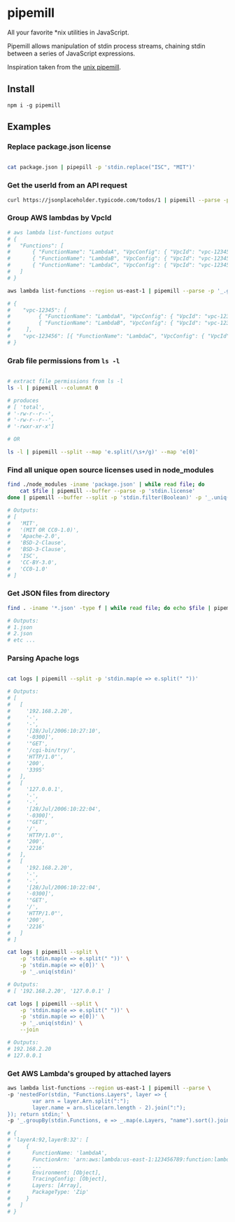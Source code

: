 # pipemill

All your favorite *nix utilities in JavaScript.

Pipemill allows manipulation of stdin process streams, chaining stdin between a series of JavaScript expressions.

Inspiration taken from the [unix pipemill](https://en.wikipedia.org/wiki/Pipeline_(Unix)#Pipemill).

## Install

`npm i -g pipemill`

## Examples

### Replace package.json license

```bash

cat package.json | pipepill -p 'stdin.replace("ISC", "MIT")'

```

### Get the userId from an API request
```bash
curl https://jsonplaceholder.typicode.com/todos/1 | pipemill --parse -p 'stdin.userId'
```

### Group AWS lambdas by VpcId

```bash
# aws lambda list-functions output
# {
#   "Functions": [
#       { "FunctionName": "LambdaA", "VpcConfig": { "VpcId": "vpc-12345" } },
#       { "FunctionName": "LambdaB", "VpcConfig": { "VpcId": "vpc-12345" } },
#       { "FunctionName": "LambdaC", "VpcConfig": { "VpcId": "vpc-123456" } },
#   ]
# }

aws lambda list-functions --region us-east-1 | pipemill --parse -p '_.groupBy(stdin.Functions, "VpcConfig.VpcId")'

# {
#    "vpc-12345": [
#         { "FunctionName": "LambdaA", "VpcConfig": { "VpcId": "vpc-12345" } },
#         { "FunctionName": "LambdaB", "VpcConfig": { "VpcId": "vpc-12345" } }
#     ],
#    "vpc-123456": [{ "FunctionName": "LambdaC", "VpcConfig": { "VpcId": "vpc-123456" } }]
# }
```

### Grab file permissions from `ls -l`

```bash

# extract file permissions from ls -l
ls -l | pipemill --columnAt 0

# produces
# [ 'total',
# '-rw-r--r--',
# '-rw-r--r--',
# '-rwxr-xr-x']

# OR

ls -l | pipemill --split --map 'e.split(/\s+/g)' --map 'e[0]'

```

### Find all unique open source licenses used in node_modules

```bash
find ./node_modules -iname 'package.json' | while read file; do 
    cat $file | pipemill --buffer --parse -p 'stdin.license'
done | pipemill --buffer --split -p 'stdin.filter(Boolean)' -p '_.uniq(stdin)'

# Outputs:
# [
#   'MIT',
#   '(MIT OR CC0-1.0)',
#   'Apache-2.0',
#   'BSD-2-Clause',
#   'BSD-3-Clause',
#   'ISC',
#   'CC-BY-3.0',
#   'CC0-1.0'
# ]
```

### Get JSON files from directory

```bash
find . -iname '*.json' -type f | while read file; do echo $file | pipemill -p 'stdin.match(/\d+\.json/g)[0]'; done

# Outputs:
# 1.json
# 2.json
# etc ...
```

### Parsing Apache logs

```bash

cat logs | pipemill --split -p 'stdin.map(e => e.split(" "))'

# Outputs:
# [
#   [
#     '192.168.2.20',
#     '-',
#     '-',
#     '[28/Jul/2006:10:27:10',
#     '-0300]',
#     '"GET',
#     '/cgi-bin/try/',
#     'HTTP/1.0"',
#     '200',
#     '3395'
#   ],
#   [
#     '127.0.0.1',
#     '-',
#     '-',
#     '[28/Jul/2006:10:22:04',
#     '-0300]',
#     '"GET',
#     '/',
#     'HTTP/1.0"',
#     '200',
#     '2216'
#   ],
#   [
#     '192.168.2.20',
#     '-',
#     '-',
#     '[28/Jul/2006:10:22:04',
#     '-0300]',
#     '"GET',
#     '/',
#     'HTTP/1.0"',
#     '200',
#     '2216'
#   ]
# ]

cat logs | pipemill --split \
    -p 'stdin.map(e => e.split(" "))' \
    -p 'stdin.map(e => e[0])' \
    -p '_.uniq(stdin)'

# Outputs:
# [ '192.168.2.20', '127.0.0.1' ]

cat logs | pipemill --split \
    -p 'stdin.map(e => e.split(" "))' \
    -p 'stdin.map(e => e[0])' \
    -p '_.uniq(stdin)' \
    --join

# Outputs:
# 192.168.2.20
# 127.0.0.1
```

### Get AWS Lambda's grouped by attached layers

```bash
aws lambda list-functions --region us-east-1 | pipemill --parse \
-p 'nestedFor(stdin, "Functions.Layers", layer => {
        var arn = layer.Arn.split(":");
        layer.name = arn.slice(arn.length - 2).join(":");
}); return stdin;' \
-p '_.groupBy(stdin.Functions, e => _.map(e.Layers, "name").sort().join(","))'

# {
# 'layerA:92,layerB:32': [
#     {
#       FunctionName: 'lambdaA',
#       FunctionArn: 'arn:aws:lambda:us-east-1:123456789:function:lambdaA',
#       ...
#       Environment: [Object],
#       TracingConfig: [Object],
#       Layers: [Array],
#       PackageType: 'Zip'
#     }
#   ]
# }
```